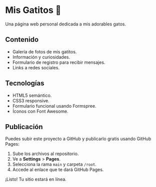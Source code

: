 # Mis Gatitos 🐾

Una página web personal dedicada a mis adorables gatos.

## Contenido

- Galería de fotos de mis gatitos.
- Información y curiosidades.
- Formulario de registro para recibir mensajes.
- Links a redes sociales.

## Tecnologías

- HTML5 semántico.
- CSS3 responsive.
- Formulario funcional usando Formspree.
- Íconos con Font Awesome.

## Publicación

Puedes subir este proyecto a GitHub y publicarlo gratis usando GitHub Pages:

1. Sube los archivos al repositorio.
2. Ve a **Settings** > **Pages**.
3. Selecciona la rama `main` y carpeta `/root`.
4. Accede al enlace que te dará GitHub Pages.

¡Listo! Tu sitio estará en línea.
